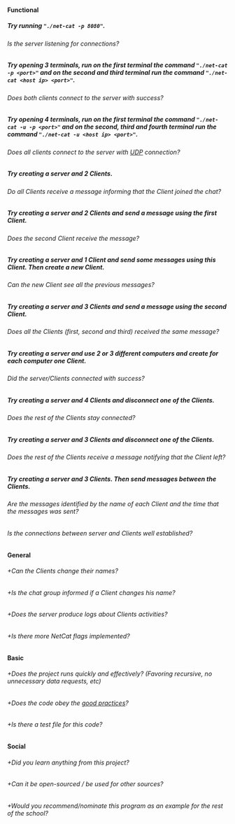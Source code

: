 #### Functional

##### Try running `"./net-cat -p 8080"`.
###### Is the server listening for connections?

##### Try opening 3 terminals, run on the first terminal the command `"./net-cat -p <port>"` and on the second and third terminal run the command `"./net-cat <host ip> <port>"`.
###### Does both clients connect to the server with success?

##### Try opening 4 terminals, run on the first terminal the command `"./net-cat -u -p <port>"` and on the second, third and fourth terminal run the command `"./net-cat -u <host ip> <port>"`.
###### Does all clients connect to the server with [UDP](https://www.privateinternetaccess.com/blog/2018/12/tcp-vs-udp-understanding-the-difference/) connection?

##### Try creating a server and 2 Clients.
###### Do all Clients receive a message informing that the Client joined the chat?

##### Try creating a server and 2 Clients and send a message using the first Client.
###### Does the second Client receive the message?

##### Try creating a server and 1 Client and send some messages using this Client. Then create a new Client.
###### Can the new Client see all the previous messages?

##### Try creating a server and 3 Clients and send a message using the second Client.
###### Does all the Clients (first, second and third) received the same message?

##### Try creating a server and use 2 or 3 different computers and create for each computer one Client.
###### Did the server/Clients connected with success?

##### Try creating a server and 4 Clients and disconnect one of the Clients.
###### Does the rest of the Clients stay connected?

##### Try creating a server and 3 Clients and disconnect one of the Clients.
###### Does the rest of the Clients receive a message notifying that the Client left?

##### Try creating a server and 3 Clients. Then send messages between the Clients.
###### Are the messages identified by the name of each Client and the time that the messages was sent?

###### Is the connections between server and Clients well established?

#### General

###### +Can the Clients change their names?
###### +Is the chat group informed if a Client changes his name?
###### +Does the server produce logs about Clients activities?
###### +Is there more NetCat flags implemented?

#### Basic

###### +Does the project runs quickly and effectively? (Favoring recursive, no unnecessary data requests, etc)
###### +Does the code obey the [good practices](https://public.01-edu.org/subjects/good-practices.en)?
###### +Is there a test file for this code?

#### Social

###### +Did you learn anything from this project?
###### +Can it be open-sourced / be used for other sources?
###### +Would you recommend/nominate this program as an example for the rest of the school?

